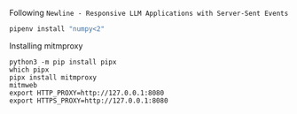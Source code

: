 


Following `Newline - Responsive LLM Applications with Server-Sent Events`

```bash
pipenv install "numpy<2"
```

Installing mitmproxy

```
python3 -m pip install pipx
which pipx
pipx install mitmproxy
mitmweb
export HTTP_PROXY=http://127.0.0.1:8080
export HTTPS_PROXY=http://127.0.0.1:8080
```